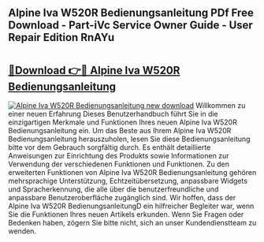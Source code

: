 ## Alpine Iva W520R Bedienungsanleitung PDf Free Download - Part-iVc Service Owner Guide - User Repair Edition RnAYu

# <h2><a href="http://df4max.blite.top/?on=Alpine+Iva+W520R+Bedienungsanleitung">🔗Download 👉🔴 Alpine Iva W520R Bedienungsanleitung</a></h2>

[![Alpine Iva W520R Bedienungsanleitung new download](https://i.imgur.com/lujVjoI.png)](http://df4max.blite.top/?on=Alpine+Iva+W520R+Bedienungsanleitung)
Willkommen zu einer neuen Erfahrung Dieses Benutzerhandbuch führt Sie in die einzigartigen Merkmale und Funktionen Ihres neuen Alpine Iva W520R Bedienungsanleitung ein. Um das Beste aus Ihrem Alpine Iva W520R Bedienungsanleitung herauszuholen, lesen Sie diese Bedienungsanleitung bitte vor dem Gebrauch sorgfältig durch. Es enthält detaillierte Anweisungen zur Einrichtung des Produkts sowie Informationen zur Verwendung der verschiedenen Funktionen und Funktionen. Zu den erweiterten Funktionen von Alpine Iva W520R Bedienungsanleitung gehören mehrsprachige Unterstützung, Echtzeitübersetzung, anpassbare Widgets und Spracherkennung, die alle über die benutzerfreundliche und anpassbare Benutzeroberfläche zugänglich sind. Wir hoffen, dass der Alpine Iva W520R BedienungsanleitungD ein hilfreicher Begleiter war, wenn Sie die Funktionen Ihres neuen Artikels erkunden. Wenn Sie Fragen oder Bedenken haben, zögern Sie bitte nicht, sich an unser Kundendienstteam zu wenden.
